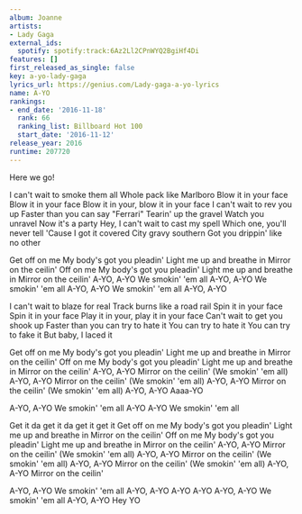 ```yaml
---
album: Joanne
artists:
- Lady Gaga
external_ids:
  spotify: spotify:track:6Az2Ll2CPnWYQ2BgiHf4Di
features: []
first_released_as_single: false
key: a-yo-lady-gaga
lyrics_url: https://genius.com/Lady-gaga-a-yo-lyrics
name: A-YO
rankings:
- end_date: '2016-11-18'
  rank: 66
  ranking_list: Billboard Hot 100
  start_date: '2016-11-12'
release_year: 2016
runtime: 207720
---
```

Here we go!


I can't wait to smoke them all
Whole pack like Marlboro
Blow it in your face
Blow it in your face
Blow it in your, blow it in your face
I can't wait to rev you up
Faster than you can say "Ferrari"
Tearin' up the gravel
Watch you unravel
Now it's a party
Hey, I can't wait to cast my spell
Which one, you'll never tell
'Cause I got it covered
City gravy southern
Got you drippin' like no other


Get off on me
My body's got you pleadin'
Light me up and breathe in
Mirror on the ceilin'
Off on me
My body's got you pleadin'
Light me up and breathe in
Mirror on the ceilin'
A-YO, A-YO
We smokin' 'em all
A-YO, A-YO
We smokin' 'em all
A-YO, A-YO
We smokin' 'em all
A-YO, A-YO


I can't wait to blaze for real
Track burns like a road rail
Spin it in your face
Spin it in your face
Play it in your, play it in your face
Can't wait to get you shook up
Faster than you can try to hate it
You can try to hate it
You can try to fake it
But baby, I laced it


Get off on me
My body's got you pleadin'
Light me up and breathe in
Mirror on the ceilin'
Off on me
My body's got you pleadin'
Light me up and breathe in
Mirror on the ceilin'
A-YO, A-YO
Mirror on the ceilin'
(We smokin' 'em all)
A-YO, A-YO
Mirror on the ceilin'
(We smokin' 'em all)
A-YO, A-YO
Mirror on the ceilin'
(We smokin' 'em all)
A-YO, A-YO
Aaaa-YO


A-YO, A-YO
We smokin' 'em all
A-YO A-YO
We smokin' 'em all


Get it da get it da get it get it
Get off on me
My body's got you pleadin'
Light me up and breathe in
Mirror on the ceilin'
Off on me
My body's got you pleadin'
Light me up and breathe in
Mirror on the ceilin'
A-YO, A-YO
Mirror on the ceilin'
(We smokin' 'em all)
A-YO, A-YO
Mirror on the ceilin'
(We smokin' 'em all)
A-YO, A-YO
Mirror on the ceilin'
(We smokin' 'em all)
A-YO, A-YO
Mirror on the ceilin'


A-YO, A-YO
We smokin' 'em all
A-YO, A-YO
A-YO
A-YO
A-YO, A-YO
We smokin' 'em all
A-YO, A-YO
Hey YO
